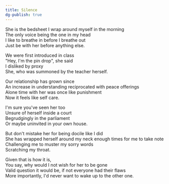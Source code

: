 ```yaml
---
title: Silence
dg-publish: true
---
```


She is the bedsheet I wrap around myself in the morning  
The only voice being the one in my head  
I like to breathe in before I breathe out  
Just be with her before anything else.  

We were first introduced in class  
"Hey, I'm the pin drop", she said  
I disliked by proxy  
She, who was summoned by the teacher herself.  

Our relationship has grown since  
An increase in understanding reciprocated with peace offerings  
Alone time with her was once like punishment  
Now it feels like self care.   
  
I'm sure you've seen her too  
Unsure of herself inside a court  
Begrudgingly in the parliament  
Or maybe uninvited in your own house.  
  
But don't mistake her for being docile like I did  
She has wrapped herself around my neck enough times for me to take note  
Challenging me to muster my sorry words  
Scratching my throat.  
  
Given that is how it is,  
You say, why would I not wish for her to be gone  
Valid question it would be, if not everyone had their flaws  
More importantly, I'd never want to wake up to the other one.  
